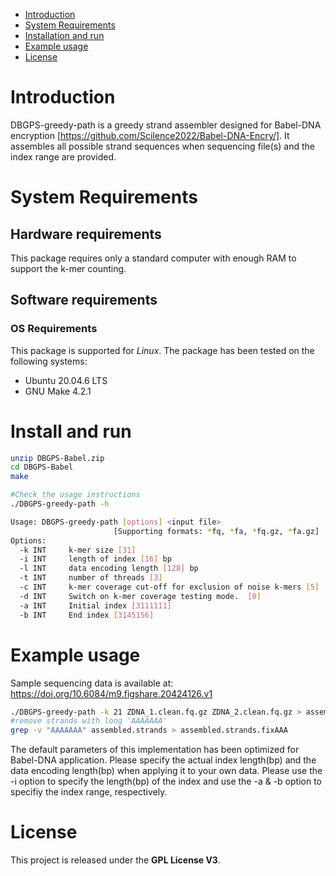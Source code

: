 
- [Introduction](#introduction)
- [System Requirements](#system-requirements)
- [Installation and run](#install-and-run)
- [Example usage](#example-usage)
- [License](#license)


# Introduction
DBGPS-greedy-path is a greedy strand assembler designed for Babel-DNA encryption [https://github.com/Scilence2022/Babel-DNA-Encry/]. It assembles all possible strand sequences when sequencing file(s) and the index range are provided. 

# System Requirements
## Hardware requirements
This package requires only a standard computer with enough RAM to support the k-mer counting.

## Software requirements
### OS Requirements
This package is supported for *Linux*. The package has been tested on the following systems:
+ Ubuntu 20.04.6 LTS
+ GNU Make 4.2.1


# Install and run
```sh
unzip DBGPS-Babel.zip
cd DBGPS-Babel
make

#Check the usage instructions
./DBGPS-greedy-path -h 

Usage: DBGPS-greedy-path [options] <input file> 
                       [Supporting formats: *fq, *fa, *fq.gz, *fa.gz]
Options:
  -k INT     k-mer size [31]
  -i INT     length of index [16] bp
  -l INT     data encoding length [128] bp
  -t INT     number of threads [3]
  -c INT     k-mer coverage cut-off for exclusion of noise k-mers [5]
  -d INT     Switch on k-mer coverage testing mode.  [0]
  -a INT     Initial index [3111111]
  -b INT     End index [3145156]

```

# Example usage

Sample sequencing data is available at: https://doi.org/10.6084/m9.figshare.20424126.v1

```sh
./DBGPS-greedy-path -k 21 ZDNA_1.clean.fq.gz ZDNA_2.clean.fq.gz > assembled.strands
#remove strands with long 'AAAAAAA'
grep -v "AAAAAAA" assembled.strands > assembled.strands.fixAAA
```

The default parameters of this implementation has been optimized for Babel-DNA application. Please specify the actual index length(bp) and the data encoding length(bp) when applying it to your own data. Please use the -i option to specify the length(bp) of the index and use the -a & -b option to specifiy the index range, respectively. 

# License

This project is released under the **GPL License V3**.
